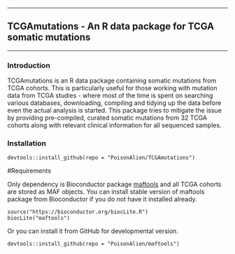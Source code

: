 ------------------------------------------------------------------------

## TCGAmutations - An R data package for TCGA somatic mutations

------------------------------------------------------------------------

### Introduction
TCGAmutations is an R data package containing somatic mutations from TCGA cohorts. This is particularly useful for those working with mutation data from TCGA studies - where most of the time is spent on searching various databases, downloading, compiling and tidying up the data before even the actual analysis is started. This package tries to mitigate the issue by providing pre-compiled, curated somatic mutations from 32 TCGA cohorts along with relevant clinical information for all sequenced samples.

### Installation

```{r, eval=FALSE}
devtools::install_github(repo = "PoisonAlien/TCGAmutations")
```

#Requirements

Only dependency is Bioconductor package [maftools](http://www.bioconductor.org/packages/release/bioc/html/maftools.html) and all TCGA cohorts are stored as MAF objects. You can install stable version of maftools package from Bioconductor if you do not have it installed already.

```{r, eval=FALSE}
source("https://bioconductor.org/biocLite.R")
biocLite("maftools")
```

Or you can install it from GitHub for developmental version.

```{r, eval=FALSE}
devtools::install_github(repo = "PoisonAlien/maftools")
```

